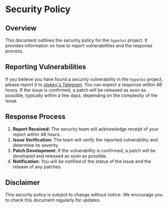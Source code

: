 # Security Policy

## Overview

This document outlines the security policy for the `hypotez` project. It provides information on how to report vulnerabilities and the response process.

## Reporting Vulnerabilities

If you believe you have found a security vulnerability in the `hypotez` project, please report it to [xtekky's Telegram](https://t.me/xtekky). You can expect a response within 48 hours. If the issue is confirmed, a patch will be released as soon as possible, typically within a few days, depending on the complexity of the issue. 

## Response Process

1. **Report Received:** The security team will acknowledge receipt of your report within 48 hours.
2. **Issue Verification:** The team will verify the reported vulnerability and determine its severity.
3. **Patch Development:** If the vulnerability is confirmed, a patch will be developed and released as soon as possible.
4. **Notification:** You will be notified of the status of the issue and the release of any patches.

## Disclaimer

This security policy is subject to change without notice. We encourage you to check this document regularly for updates.